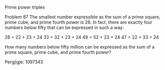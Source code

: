 
Prime power triples

Problem 87
The smallest number expressible as the sum of a prime square, prime cube, and prime fourth power is 28. In fact, there are exactly four numbers below fifty that can be expressed in such a way:

28 = 22 + 23 + 24
33 = 32 + 23 + 24
49 = 52 + 23 + 24
47 = 22 + 33 + 24

How many numbers below fifty million can be expressed as the sum of a prime square, prime cube, and prime fourth power?

Pergjigje:  1097343
